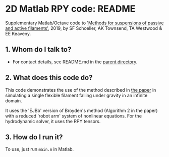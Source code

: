 # 2D Matlab RPY code: README

Supplementary Matlab/Octave code to ['Methods for suspensions of passive and active filaments'](https://arxiv.org/abs/1903.12609), 2019, by SF Schoeller, AK Townsend, TA Westwood & EE Keaveny.

## 1. Whom do I talk to?
* For contact details, see README.md in the [parent directory](https://github.com/ekeaveny/filaments/).

## 2. What does this code do?
This code demonstrates the use of the method described in [the paper](https://arxiv.org/abs/1903.12609) in simulating a single flexible filament falling under gravity in an infinite domain.

It uses the 'EJBb' version of Broyden's method (Algorithm 2 in the paper) with a reduced 'robot arm' system of nonlinear equations. For the hydrodynamic solver, it uses the RPY tensors.

## 3. How do I run it?
To use, just run `main.m` in Matlab.
